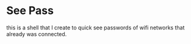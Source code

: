 # See Pass

this is a shell that I create to quick see passwords of wifi networks that already was connected.
